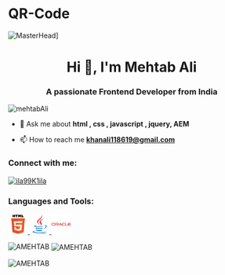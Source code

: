 # QR-Code
![MasterHead](https://qph.cf2.quoracdn.net/main-qimg-8bcfaef95f0b4d36d0c13794c0b23f05)]
<h1 align="center">Hi 👋, I'm Mehtab Ali</h1>
<h3 align="center">A passionate Frontend Developer from India</h3>
<p align="left"> <img src="https://komarev.com/ghpvc/?username=AMEHTAB&label=Profile%20views&color=0e75b6&style=flat" alt="mehtabAli" /> </p>
 
- 💬 Ask me about **html , css , javascript , jquery, AEM**
 
- 📫 How to reach me **khanali118619@gmail.com**
 
<h3 align="left">Connect with me:</h3>
<p align="left">
<a href="https://instagram.com/ila99K1ila" target="blank"><img align="center" src="https://raw.githubusercontent.com/rahuldkjain/github-profile-readme-generator/master/src/images/icons/Social/instagram.svg" alt="ila99K1ila" height="30" width="40" /></a>
</p>
 
<h3 align="left">Languages and Tools:</h3>
<p align="left"> <a href="https://www.w3.org/html/" target="_blank" rel="noreferrer"> <img src="https://raw.githubusercontent.com/devicons/devicon/master/icons/html5/html5-original-wordmark.svg" alt="html5" width="40" height="40"/> </a> <a href="https://www.java.com" target="_blank" rel="noreferrer"> <img src="https://raw.githubusercontent.com/devicons/devicon/master/icons/java/java-original.svg" alt="java" width="40" height="40"/> </a> <a href="https://www.oracle.com/" target="_blank" rel="noreferrer"> <img src="https://raw.githubusercontent.com/devicons/devicon/master/icons/oracle/oracle-original.svg" alt="oracle" width="40" height="40"/> </a> </p>
 
<p><img align="left" src="https://github-readme-stats.vercel.app/api/top-langs?username=AMEHTAB&show_icons=true&locale=en&layout=compact" alt="AMEHTAB" /></p>
 
<p>&nbsp;<img align="center" src="https://github-readme-stats.vercel.app/api?username=AMEHTAB&show_icons=true&locale=en" alt="AMEHTAB" /></p>
 
<p><img align="center" src="https://github-readme-streak-stats.herokuapp.com/?user=AMEHTAB" alt="AMEHTAB" /></p>